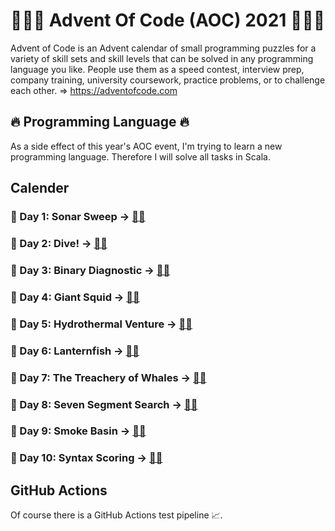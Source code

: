 # 🎄🎄🎄 Advent Of Code (AOC) 2021 🎄🎄🎄
Advent of Code is an Advent calendar of small programming puzzles for a variety of skill sets and skill levels that can be solved in any programming language you like. People use them as a speed contest, interview prep, company training, university coursework, practice problems, or to challenge each other.
=> https://adventofcode.com

## 🔥 Programming Language 🔥
As a side effect of this year's AOC event, I'm trying to learn a new programming language. Therefore I will solve all tasks in Scala.

## Calender
### 🎅 Day 1: Sonar Sweep -> [👨‍💻](src/main/scala/day01)
### 🎅 Day 2: Dive! -> [👨‍💻](src/main/scala/day02)
### 🎅 Day 3: Binary Diagnostic -> [👨‍💻](src/main/scala/day03)
### 🎅 Day 4: Giant Squid -> [👨‍💻](src/main/scala/day04)
### 🎅 Day 5: Hydrothermal Venture -> [👨‍💻](src/main/scala/day05)
### 🎅 Day 6: Lanternfish -> [👨‍💻](src/main/scala/day06)
### 🎅 Day 7: The Treachery of Whales -> [👨‍💻](src/main/scala/day07)
### 🎅 Day 8: Seven Segment Search -> [👨‍💻](src/main/scala/day08)
### 🎅 Day 9: Smoke Basin -> [👨‍💻](src/main/scala/day09)
### 🎅 Day 10: Syntax Scoring -> [👨‍💻](src/main/scala/day10)

## GitHub Actions
Of course there is a GitHub Actions test pipeline 📈.
